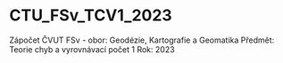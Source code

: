# CTU_FSv_TCV1_2023
Zápočet ČVUT FSv - obor: Geodézie, Kartografie a Geomatika Předmět: Teorie chyb a vyrovnávací počet 1 Rok: 2023
